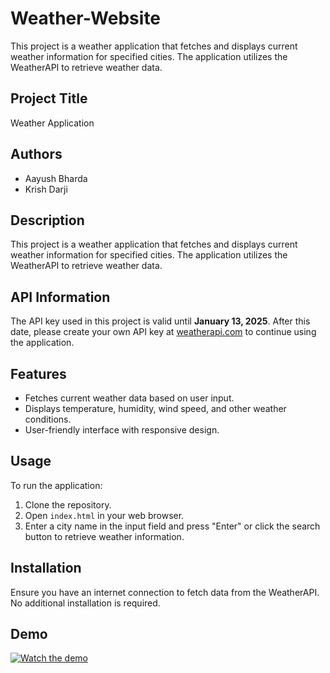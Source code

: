 # Weather-Website
This project is a weather application that fetches and displays current weather information for specified cities. The application utilizes the WeatherAPI to retrieve weather data.

## Project Title
Weather Application

## Authors
- Aayush Bharda
- Krish Darji

## Description
This project is a weather application that fetches and displays current weather information for specified cities. The application utilizes the WeatherAPI to retrieve weather data.

## API Information
The API key used in this project is valid until **January 13, 2025**. After this date, please create your own API key at [weatherapi.com](https://weatherapi.com) to continue using the application.

## Features
- Fetches current weather data based on user input.
- Displays temperature, humidity, wind speed, and other weather conditions.
- User-friendly interface with responsive design.

## Usage
To run the application:
1. Clone the repository.
2. Open `index.html` in your web browser.
3. Enter a city name in the input field and press "Enter" or click the search button to retrieve weather information.

## Installation
Ensure you have an internet connection to fetch data from the WeatherAPI. No additional installation is required.

## Demo
[![Watch the demo](https://via.placeholder.com/728x90.png?text=Weather+Website+Demo)](https://drive.google.com/file/d/18svf6Rvh2u_ufgO0etEHghU5L_GhJLMM/view?usp=drive_link)
